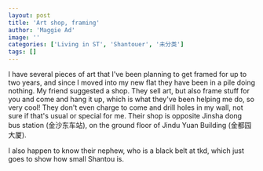 ```yaml
---
layout: post
title: 'Art shop, framing'
author: 'Maggie Ad'
image: ''
categories: ['Living in ST', 'Shantouer', '未分类']
tags: []
---
```


I have several pieces of art that I've been planning to get framed for up to two years, and since I moved into my new flat they have been in a pile doing nothing. My friend suggested a shop. They sell art, but also frame stuff for you and come and hang it up, which is what they've been helping me do, so very cool! They don't even charge to come and drill holes in my wall, not sure if that's usual or special for me. Their shop is opposite Jinsha dong bus station (金沙东车站), on the ground floor of Jindu Yuan Building (金都园大厦).

I also happen to know their nephew, who is a black belt at tkd, which just goes to show how small Shantou is.
